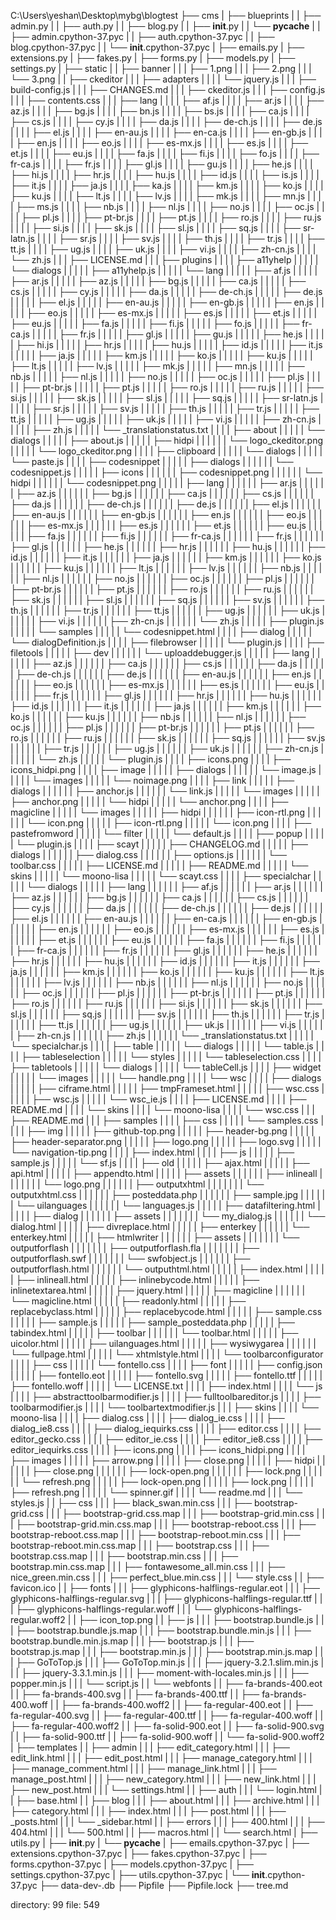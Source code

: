 C:\Users\yeshan\Desktop\mybg\blogtest
├── cms
|  ├── blueprints
|  |  ├── admin.py
|  |  ├── auth.py
|  |  ├── blog.py
|  |  ├── __init__.py
|  |  └── __pycache__
|  |     ├── admin.cpython-37.pyc
|  |     ├── auth.cpython-37.pyc
|  |     ├── blog.cpython-37.pyc
|  |     └── __init__.cpython-37.pyc
|  ├── emails.py
|  ├── extensions.py
|  ├── fakes.py
|  ├── forms.py
|  ├── models.py
|  ├── settings.py
|  ├── static
|  |  ├── banner
|  |  |  ├── 1.png
|  |  |  ├── 2.png
|  |  |  └── 3.png
|  |  ├── ckeditor
|  |  |  ├── adapters
|  |  |  |  └── jquery.js
|  |  |  ├── build-config.js
|  |  |  ├── CHANGES.md
|  |  |  ├── ckeditor.js
|  |  |  ├── config.js
|  |  |  ├── contents.css
|  |  |  ├── lang
|  |  |  |  ├── af.js
|  |  |  |  ├── ar.js
|  |  |  |  ├── az.js
|  |  |  |  ├── bg.js
|  |  |  |  ├── bn.js
|  |  |  |  ├── bs.js
|  |  |  |  ├── ca.js
|  |  |  |  ├── cs.js
|  |  |  |  ├── cy.js
|  |  |  |  ├── da.js
|  |  |  |  ├── de-ch.js
|  |  |  |  ├── de.js
|  |  |  |  ├── el.js
|  |  |  |  ├── en-au.js
|  |  |  |  ├── en-ca.js
|  |  |  |  ├── en-gb.js
|  |  |  |  ├── en.js
|  |  |  |  ├── eo.js
|  |  |  |  ├── es-mx.js
|  |  |  |  ├── es.js
|  |  |  |  ├── et.js
|  |  |  |  ├── eu.js
|  |  |  |  ├── fa.js
|  |  |  |  ├── fi.js
|  |  |  |  ├── fo.js
|  |  |  |  ├── fr-ca.js
|  |  |  |  ├── fr.js
|  |  |  |  ├── gl.js
|  |  |  |  ├── gu.js
|  |  |  |  ├── he.js
|  |  |  |  ├── hi.js
|  |  |  |  ├── hr.js
|  |  |  |  ├── hu.js
|  |  |  |  ├── id.js
|  |  |  |  ├── is.js
|  |  |  |  ├── it.js
|  |  |  |  ├── ja.js
|  |  |  |  ├── ka.js
|  |  |  |  ├── km.js
|  |  |  |  ├── ko.js
|  |  |  |  ├── ku.js
|  |  |  |  ├── lt.js
|  |  |  |  ├── lv.js
|  |  |  |  ├── mk.js
|  |  |  |  ├── mn.js
|  |  |  |  ├── ms.js
|  |  |  |  ├── nb.js
|  |  |  |  ├── nl.js
|  |  |  |  ├── no.js
|  |  |  |  ├── oc.js
|  |  |  |  ├── pl.js
|  |  |  |  ├── pt-br.js
|  |  |  |  ├── pt.js
|  |  |  |  ├── ro.js
|  |  |  |  ├── ru.js
|  |  |  |  ├── si.js
|  |  |  |  ├── sk.js
|  |  |  |  ├── sl.js
|  |  |  |  ├── sq.js
|  |  |  |  ├── sr-latn.js
|  |  |  |  ├── sr.js
|  |  |  |  ├── sv.js
|  |  |  |  ├── th.js
|  |  |  |  ├── tr.js
|  |  |  |  ├── tt.js
|  |  |  |  ├── ug.js
|  |  |  |  ├── uk.js
|  |  |  |  ├── vi.js
|  |  |  |  ├── zh-cn.js
|  |  |  |  └── zh.js
|  |  |  ├── LICENSE.md
|  |  |  ├── plugins
|  |  |  |  ├── a11yhelp
|  |  |  |  |  └── dialogs
|  |  |  |  |     ├── a11yhelp.js
|  |  |  |  |     └── lang
|  |  |  |  |        ├── af.js
|  |  |  |  |        ├── ar.js
|  |  |  |  |        ├── az.js
|  |  |  |  |        ├── bg.js
|  |  |  |  |        ├── ca.js
|  |  |  |  |        ├── cs.js
|  |  |  |  |        ├── cy.js
|  |  |  |  |        ├── da.js
|  |  |  |  |        ├── de-ch.js
|  |  |  |  |        ├── de.js
|  |  |  |  |        ├── el.js
|  |  |  |  |        ├── en-au.js
|  |  |  |  |        ├── en-gb.js
|  |  |  |  |        ├── en.js
|  |  |  |  |        ├── eo.js
|  |  |  |  |        ├── es-mx.js
|  |  |  |  |        ├── es.js
|  |  |  |  |        ├── et.js
|  |  |  |  |        ├── eu.js
|  |  |  |  |        ├── fa.js
|  |  |  |  |        ├── fi.js
|  |  |  |  |        ├── fo.js
|  |  |  |  |        ├── fr-ca.js
|  |  |  |  |        ├── fr.js
|  |  |  |  |        ├── gl.js
|  |  |  |  |        ├── gu.js
|  |  |  |  |        ├── he.js
|  |  |  |  |        ├── hi.js
|  |  |  |  |        ├── hr.js
|  |  |  |  |        ├── hu.js
|  |  |  |  |        ├── id.js
|  |  |  |  |        ├── it.js
|  |  |  |  |        ├── ja.js
|  |  |  |  |        ├── km.js
|  |  |  |  |        ├── ko.js
|  |  |  |  |        ├── ku.js
|  |  |  |  |        ├── lt.js
|  |  |  |  |        ├── lv.js
|  |  |  |  |        ├── mk.js
|  |  |  |  |        ├── mn.js
|  |  |  |  |        ├── nb.js
|  |  |  |  |        ├── nl.js
|  |  |  |  |        ├── no.js
|  |  |  |  |        ├── oc.js
|  |  |  |  |        ├── pl.js
|  |  |  |  |        ├── pt-br.js
|  |  |  |  |        ├── pt.js
|  |  |  |  |        ├── ro.js
|  |  |  |  |        ├── ru.js
|  |  |  |  |        ├── si.js
|  |  |  |  |        ├── sk.js
|  |  |  |  |        ├── sl.js
|  |  |  |  |        ├── sq.js
|  |  |  |  |        ├── sr-latn.js
|  |  |  |  |        ├── sr.js
|  |  |  |  |        ├── sv.js
|  |  |  |  |        ├── th.js
|  |  |  |  |        ├── tr.js
|  |  |  |  |        ├── tt.js
|  |  |  |  |        ├── ug.js
|  |  |  |  |        ├── uk.js
|  |  |  |  |        ├── vi.js
|  |  |  |  |        ├── zh-cn.js
|  |  |  |  |        ├── zh.js
|  |  |  |  |        └── _translationstatus.txt
|  |  |  |  ├── about
|  |  |  |  |  └── dialogs
|  |  |  |  |     ├── about.js
|  |  |  |  |     ├── hidpi
|  |  |  |  |     |  └── logo_ckeditor.png
|  |  |  |  |     └── logo_ckeditor.png
|  |  |  |  ├── clipboard
|  |  |  |  |  └── dialogs
|  |  |  |  |     └── paste.js
|  |  |  |  ├── codesnippet
|  |  |  |  |  ├── dialogs
|  |  |  |  |  |  └── codesnippet.js
|  |  |  |  |  ├── icons
|  |  |  |  |  |  ├── codesnippet.png
|  |  |  |  |  |  └── hidpi
|  |  |  |  |  |     └── codesnippet.png
|  |  |  |  |  ├── lang
|  |  |  |  |  |  ├── ar.js
|  |  |  |  |  |  ├── az.js
|  |  |  |  |  |  ├── bg.js
|  |  |  |  |  |  ├── ca.js
|  |  |  |  |  |  ├── cs.js
|  |  |  |  |  |  ├── da.js
|  |  |  |  |  |  ├── de-ch.js
|  |  |  |  |  |  ├── de.js
|  |  |  |  |  |  ├── el.js
|  |  |  |  |  |  ├── en-au.js
|  |  |  |  |  |  ├── en-gb.js
|  |  |  |  |  |  ├── en.js
|  |  |  |  |  |  ├── eo.js
|  |  |  |  |  |  ├── es-mx.js
|  |  |  |  |  |  ├── es.js
|  |  |  |  |  |  ├── et.js
|  |  |  |  |  |  ├── eu.js
|  |  |  |  |  |  ├── fa.js
|  |  |  |  |  |  ├── fi.js
|  |  |  |  |  |  ├── fr-ca.js
|  |  |  |  |  |  ├── fr.js
|  |  |  |  |  |  ├── gl.js
|  |  |  |  |  |  ├── he.js
|  |  |  |  |  |  ├── hr.js
|  |  |  |  |  |  ├── hu.js
|  |  |  |  |  |  ├── id.js
|  |  |  |  |  |  ├── it.js
|  |  |  |  |  |  ├── ja.js
|  |  |  |  |  |  ├── km.js
|  |  |  |  |  |  ├── ko.js
|  |  |  |  |  |  ├── ku.js
|  |  |  |  |  |  ├── lt.js
|  |  |  |  |  |  ├── lv.js
|  |  |  |  |  |  ├── nb.js
|  |  |  |  |  |  ├── nl.js
|  |  |  |  |  |  ├── no.js
|  |  |  |  |  |  ├── oc.js
|  |  |  |  |  |  ├── pl.js
|  |  |  |  |  |  ├── pt-br.js
|  |  |  |  |  |  ├── pt.js
|  |  |  |  |  |  ├── ro.js
|  |  |  |  |  |  ├── ru.js
|  |  |  |  |  |  ├── sk.js
|  |  |  |  |  |  ├── sl.js
|  |  |  |  |  |  ├── sq.js
|  |  |  |  |  |  ├── sv.js
|  |  |  |  |  |  ├── th.js
|  |  |  |  |  |  ├── tr.js
|  |  |  |  |  |  ├── tt.js
|  |  |  |  |  |  ├── ug.js
|  |  |  |  |  |  ├── uk.js
|  |  |  |  |  |  ├── vi.js
|  |  |  |  |  |  ├── zh-cn.js
|  |  |  |  |  |  └── zh.js
|  |  |  |  |  ├── plugin.js
|  |  |  |  |  └── samples
|  |  |  |  |     └── codesnippet.html
|  |  |  |  ├── dialog
|  |  |  |  |  └── dialogDefinition.js
|  |  |  |  ├── filebrowser
|  |  |  |  |  └── plugin.js
|  |  |  |  ├── filetools
|  |  |  |  |  ├── dev
|  |  |  |  |  |  └── uploaddebugger.js
|  |  |  |  |  ├── lang
|  |  |  |  |  |  ├── az.js
|  |  |  |  |  |  ├── ca.js
|  |  |  |  |  |  ├── cs.js
|  |  |  |  |  |  ├── da.js
|  |  |  |  |  |  ├── de-ch.js
|  |  |  |  |  |  ├── de.js
|  |  |  |  |  |  ├── en-au.js
|  |  |  |  |  |  ├── en.js
|  |  |  |  |  |  ├── eo.js
|  |  |  |  |  |  ├── es-mx.js
|  |  |  |  |  |  ├── es.js
|  |  |  |  |  |  ├── eu.js
|  |  |  |  |  |  ├── fr.js
|  |  |  |  |  |  ├── gl.js
|  |  |  |  |  |  ├── hr.js
|  |  |  |  |  |  ├── hu.js
|  |  |  |  |  |  ├── id.js
|  |  |  |  |  |  ├── it.js
|  |  |  |  |  |  ├── ja.js
|  |  |  |  |  |  ├── km.js
|  |  |  |  |  |  ├── ko.js
|  |  |  |  |  |  ├── ku.js
|  |  |  |  |  |  ├── nb.js
|  |  |  |  |  |  ├── nl.js
|  |  |  |  |  |  ├── oc.js
|  |  |  |  |  |  ├── pl.js
|  |  |  |  |  |  ├── pt-br.js
|  |  |  |  |  |  ├── pt.js
|  |  |  |  |  |  ├── ro.js
|  |  |  |  |  |  ├── ru.js
|  |  |  |  |  |  ├── sk.js
|  |  |  |  |  |  ├── sq.js
|  |  |  |  |  |  ├── sv.js
|  |  |  |  |  |  ├── tr.js
|  |  |  |  |  |  ├── ug.js
|  |  |  |  |  |  ├── uk.js
|  |  |  |  |  |  ├── zh-cn.js
|  |  |  |  |  |  └── zh.js
|  |  |  |  |  └── plugin.js
|  |  |  |  ├── icons.png
|  |  |  |  ├── icons_hidpi.png
|  |  |  |  ├── image
|  |  |  |  |  ├── dialogs
|  |  |  |  |  |  └── image.js
|  |  |  |  |  └── images
|  |  |  |  |     └── noimage.png
|  |  |  |  ├── link
|  |  |  |  |  ├── dialogs
|  |  |  |  |  |  ├── anchor.js
|  |  |  |  |  |  └── link.js
|  |  |  |  |  └── images
|  |  |  |  |     ├── anchor.png
|  |  |  |  |     └── hidpi
|  |  |  |  |        └── anchor.png
|  |  |  |  ├── magicline
|  |  |  |  |  └── images
|  |  |  |  |     ├── hidpi
|  |  |  |  |     |  ├── icon-rtl.png
|  |  |  |  |     |  └── icon.png
|  |  |  |  |     ├── icon-rtl.png
|  |  |  |  |     └── icon.png
|  |  |  |  ├── pastefromword
|  |  |  |  |  └── filter
|  |  |  |  |     └── default.js
|  |  |  |  ├── popup
|  |  |  |  |  └── plugin.js
|  |  |  |  ├── scayt
|  |  |  |  |  ├── CHANGELOG.md
|  |  |  |  |  ├── dialogs
|  |  |  |  |  |  ├── dialog.css
|  |  |  |  |  |  ├── options.js
|  |  |  |  |  |  └── toolbar.css
|  |  |  |  |  ├── LICENSE.md
|  |  |  |  |  ├── README.md
|  |  |  |  |  └── skins
|  |  |  |  |     └── moono-lisa
|  |  |  |  |        └── scayt.css
|  |  |  |  ├── specialchar
|  |  |  |  |  └── dialogs
|  |  |  |  |     ├── lang
|  |  |  |  |     |  ├── af.js
|  |  |  |  |     |  ├── ar.js
|  |  |  |  |     |  ├── az.js
|  |  |  |  |     |  ├── bg.js
|  |  |  |  |     |  ├── ca.js
|  |  |  |  |     |  ├── cs.js
|  |  |  |  |     |  ├── cy.js
|  |  |  |  |     |  ├── da.js
|  |  |  |  |     |  ├── de-ch.js
|  |  |  |  |     |  ├── de.js
|  |  |  |  |     |  ├── el.js
|  |  |  |  |     |  ├── en-au.js
|  |  |  |  |     |  ├── en-ca.js
|  |  |  |  |     |  ├── en-gb.js
|  |  |  |  |     |  ├── en.js
|  |  |  |  |     |  ├── eo.js
|  |  |  |  |     |  ├── es-mx.js
|  |  |  |  |     |  ├── es.js
|  |  |  |  |     |  ├── et.js
|  |  |  |  |     |  ├── eu.js
|  |  |  |  |     |  ├── fa.js
|  |  |  |  |     |  ├── fi.js
|  |  |  |  |     |  ├── fr-ca.js
|  |  |  |  |     |  ├── fr.js
|  |  |  |  |     |  ├── gl.js
|  |  |  |  |     |  ├── he.js
|  |  |  |  |     |  ├── hr.js
|  |  |  |  |     |  ├── hu.js
|  |  |  |  |     |  ├── id.js
|  |  |  |  |     |  ├── it.js
|  |  |  |  |     |  ├── ja.js
|  |  |  |  |     |  ├── km.js
|  |  |  |  |     |  ├── ko.js
|  |  |  |  |     |  ├── ku.js
|  |  |  |  |     |  ├── lt.js
|  |  |  |  |     |  ├── lv.js
|  |  |  |  |     |  ├── nb.js
|  |  |  |  |     |  ├── nl.js
|  |  |  |  |     |  ├── no.js
|  |  |  |  |     |  ├── oc.js
|  |  |  |  |     |  ├── pl.js
|  |  |  |  |     |  ├── pt-br.js
|  |  |  |  |     |  ├── pt.js
|  |  |  |  |     |  ├── ro.js
|  |  |  |  |     |  ├── ru.js
|  |  |  |  |     |  ├── si.js
|  |  |  |  |     |  ├── sk.js
|  |  |  |  |     |  ├── sl.js
|  |  |  |  |     |  ├── sq.js
|  |  |  |  |     |  ├── sv.js
|  |  |  |  |     |  ├── th.js
|  |  |  |  |     |  ├── tr.js
|  |  |  |  |     |  ├── tt.js
|  |  |  |  |     |  ├── ug.js
|  |  |  |  |     |  ├── uk.js
|  |  |  |  |     |  ├── vi.js
|  |  |  |  |     |  ├── zh-cn.js
|  |  |  |  |     |  ├── zh.js
|  |  |  |  |     |  └── _translationstatus.txt
|  |  |  |  |     └── specialchar.js
|  |  |  |  ├── table
|  |  |  |  |  └── dialogs
|  |  |  |  |     └── table.js
|  |  |  |  ├── tableselection
|  |  |  |  |  └── styles
|  |  |  |  |     └── tableselection.css
|  |  |  |  ├── tabletools
|  |  |  |  |  └── dialogs
|  |  |  |  |     └── tableCell.js
|  |  |  |  ├── widget
|  |  |  |  |  └── images
|  |  |  |  |     └── handle.png
|  |  |  |  └── wsc
|  |  |  |     ├── dialogs
|  |  |  |     |  ├── ciframe.html
|  |  |  |     |  ├── tmpFrameset.html
|  |  |  |     |  ├── wsc.css
|  |  |  |     |  ├── wsc.js
|  |  |  |     |  └── wsc_ie.js
|  |  |  |     ├── LICENSE.md
|  |  |  |     ├── README.md
|  |  |  |     └── skins
|  |  |  |        └── moono-lisa
|  |  |  |           └── wsc.css
|  |  |  ├── README.md
|  |  |  ├── samples
|  |  |  |  ├── css
|  |  |  |  |  └── samples.css
|  |  |  |  ├── img
|  |  |  |  |  ├── github-top.png
|  |  |  |  |  ├── header-bg.png
|  |  |  |  |  ├── header-separator.png
|  |  |  |  |  ├── logo.png
|  |  |  |  |  ├── logo.svg
|  |  |  |  |  └── navigation-tip.png
|  |  |  |  ├── index.html
|  |  |  |  ├── js
|  |  |  |  |  ├── sample.js
|  |  |  |  |  └── sf.js
|  |  |  |  ├── old
|  |  |  |  |  ├── ajax.html
|  |  |  |  |  ├── api.html
|  |  |  |  |  ├── appendto.html
|  |  |  |  |  ├── assets
|  |  |  |  |  |  ├── inlineall
|  |  |  |  |  |  |  └── logo.png
|  |  |  |  |  |  ├── outputxhtml
|  |  |  |  |  |  |  └── outputxhtml.css
|  |  |  |  |  |  ├── posteddata.php
|  |  |  |  |  |  ├── sample.jpg
|  |  |  |  |  |  └── uilanguages
|  |  |  |  |  |     └── languages.js
|  |  |  |  |  ├── datafiltering.html
|  |  |  |  |  ├── dialog
|  |  |  |  |  |  ├── assets
|  |  |  |  |  |  |  └── my_dialog.js
|  |  |  |  |  |  └── dialog.html
|  |  |  |  |  ├── divreplace.html
|  |  |  |  |  ├── enterkey
|  |  |  |  |  |  └── enterkey.html
|  |  |  |  |  ├── htmlwriter
|  |  |  |  |  |  ├── assets
|  |  |  |  |  |  |  └── outputforflash
|  |  |  |  |  |  |     ├── outputforflash.fla
|  |  |  |  |  |  |     ├── outputforflash.swf
|  |  |  |  |  |  |     └── swfobject.js
|  |  |  |  |  |  ├── outputforflash.html
|  |  |  |  |  |  └── outputhtml.html
|  |  |  |  |  ├── index.html
|  |  |  |  |  ├── inlineall.html
|  |  |  |  |  ├── inlinebycode.html
|  |  |  |  |  ├── inlinetextarea.html
|  |  |  |  |  ├── jquery.html
|  |  |  |  |  ├── magicline
|  |  |  |  |  |  └── magicline.html
|  |  |  |  |  ├── readonly.html
|  |  |  |  |  ├── replacebyclass.html
|  |  |  |  |  ├── replacebycode.html
|  |  |  |  |  ├── sample.css
|  |  |  |  |  ├── sample.js
|  |  |  |  |  ├── sample_posteddata.php
|  |  |  |  |  ├── tabindex.html
|  |  |  |  |  ├── toolbar
|  |  |  |  |  |  └── toolbar.html
|  |  |  |  |  ├── uicolor.html
|  |  |  |  |  ├── uilanguages.html
|  |  |  |  |  ├── wysiwygarea
|  |  |  |  |  |  └── fullpage.html
|  |  |  |  |  └── xhtmlstyle.html
|  |  |  |  └── toolbarconfigurator
|  |  |  |     ├── css
|  |  |  |     |  └── fontello.css
|  |  |  |     ├── font
|  |  |  |     |  ├── config.json
|  |  |  |     |  ├── fontello.eot
|  |  |  |     |  ├── fontello.svg
|  |  |  |     |  ├── fontello.ttf
|  |  |  |     |  ├── fontello.woff
|  |  |  |     |  └── LICENSE.txt
|  |  |  |     ├── index.html
|  |  |  |     └── js
|  |  |  |        ├── abstracttoolbarmodifier.js
|  |  |  |        ├── fulltoolbareditor.js
|  |  |  |        ├── toolbarmodifier.js
|  |  |  |        └── toolbartextmodifier.js
|  |  |  ├── skins
|  |  |  |  └── moono-lisa
|  |  |  |     ├── dialog.css
|  |  |  |     ├── dialog_ie.css
|  |  |  |     ├── dialog_ie8.css
|  |  |  |     ├── dialog_iequirks.css
|  |  |  |     ├── editor.css
|  |  |  |     ├── editor_gecko.css
|  |  |  |     ├── editor_ie.css
|  |  |  |     ├── editor_ie8.css
|  |  |  |     ├── editor_iequirks.css
|  |  |  |     ├── icons.png
|  |  |  |     ├── icons_hidpi.png
|  |  |  |     ├── images
|  |  |  |     |  ├── arrow.png
|  |  |  |     |  ├── close.png
|  |  |  |     |  ├── hidpi
|  |  |  |     |  |  ├── close.png
|  |  |  |     |  |  ├── lock-open.png
|  |  |  |     |  |  ├── lock.png
|  |  |  |     |  |  └── refresh.png
|  |  |  |     |  ├── lock-open.png
|  |  |  |     |  ├── lock.png
|  |  |  |     |  ├── refresh.png
|  |  |  |     |  └── spinner.gif
|  |  |  |     └── readme.md
|  |  |  └── styles.js
|  |  ├── css
|  |  |  ├── black_swan.min.css
|  |  |  ├── bootstrap-grid.css
|  |  |  ├── bootstrap-grid.css.map
|  |  |  ├── bootstrap-grid.min.css
|  |  |  ├── bootstrap-grid.min.css.map
|  |  |  ├── bootstrap-reboot.css
|  |  |  ├── bootstrap-reboot.css.map
|  |  |  ├── bootstrap-reboot.min.css
|  |  |  ├── bootstrap-reboot.min.css.map
|  |  |  ├── bootstrap.css
|  |  |  ├── bootstrap.css.map
|  |  |  ├── bootstrap.min.css
|  |  |  ├── bootstrap.min.css.map
|  |  |  ├── fontawesome_all.min.css
|  |  |  ├── nice_green.min.css
|  |  |  ├── perfect_blue.min.css
|  |  |  └── style.css
|  |  ├── favicon.ico
|  |  ├── fonts
|  |  |  ├── glyphicons-halflings-regular.eot
|  |  |  ├── glyphicons-halflings-regular.svg
|  |  |  ├── glyphicons-halflings-regular.ttf
|  |  |  ├── glyphicons-halflings-regular.woff
|  |  |  └── glyphicons-halflings-regular.woff2
|  |  ├── icon_top.png
|  |  ├── js
|  |  |  ├── bootstrap.bundle.js
|  |  |  ├── bootstrap.bundle.js.map
|  |  |  ├── bootstrap.bundle.min.js
|  |  |  ├── bootstrap.bundle.min.js.map
|  |  |  ├── bootstrap.js
|  |  |  ├── bootstrap.js.map
|  |  |  ├── bootstrap.min.js
|  |  |  ├── bootstrap.min.js.map
|  |  |  ├── GoToTop.js
|  |  |  ├── GoToTop.min.js
|  |  |  ├── jquery-3.2.1.slim.min.js
|  |  |  ├── jquery-3.3.1.min.js
|  |  |  ├── moment-with-locales.min.js
|  |  |  ├── popper.min.js
|  |  |  └── script.js
|  |  └── webfonts
|  |     ├── fa-brands-400.eot
|  |     ├── fa-brands-400.svg
|  |     ├── fa-brands-400.ttf
|  |     ├── fa-brands-400.woff
|  |     ├── fa-brands-400.woff2
|  |     ├── fa-regular-400.eot
|  |     ├── fa-regular-400.svg
|  |     ├── fa-regular-400.ttf
|  |     ├── fa-regular-400.woff
|  |     ├── fa-regular-400.woff2
|  |     ├── fa-solid-900.eot
|  |     ├── fa-solid-900.svg
|  |     ├── fa-solid-900.ttf
|  |     ├── fa-solid-900.woff
|  |     └── fa-solid-900.woff2
|  ├── templates
|  |  ├── admin
|  |  |  ├── edit_category.html
|  |  |  ├── edit_link.html
|  |  |  ├── edit_post.html
|  |  |  ├── manage_category.html
|  |  |  ├── manage_comment.html
|  |  |  ├── manage_link.html
|  |  |  ├── manage_post.html
|  |  |  ├── new_category.html
|  |  |  ├── new_link.html
|  |  |  ├── new_post.html
|  |  |  └── settings.html
|  |  ├── auth
|  |  |  └── login.html
|  |  ├── base.html
|  |  ├── blog
|  |  |  ├── about.html
|  |  |  ├── archive.html
|  |  |  ├── category.html
|  |  |  ├── index.html
|  |  |  ├── post.html
|  |  |  ├── _posts.html
|  |  |  └── _sidebar.html
|  |  ├── errors
|  |  |  ├── 400.html
|  |  |  ├── 404.html
|  |  |  └── 500.html
|  |  ├── macros.html
|  |  └── search.html
|  ├── utils.py
|  ├── __init__.py
|  └── __pycache__
|     ├── emails.cpython-37.pyc
|     ├── extensions.cpython-37.pyc
|     ├── fakes.cpython-37.pyc
|     ├── forms.cpython-37.pyc
|     ├── models.cpython-37.pyc
|     ├── settings.cpython-37.pyc
|     ├── utils.cpython-37.pyc
|     └── __init__.cpython-37.pyc
├── data-dev-.db
├── Pipfile
├── Pipfile.lock
├── tree.md

directory: 99 file: 549 